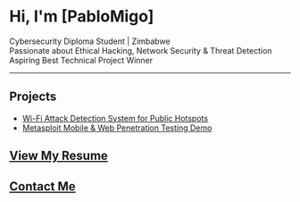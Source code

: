 # Hi, I'm [PabloMigo]

Cybersecurity Diploma Student | Zimbabwe  
Passionate about Ethical Hacking, Network Security & Threat Detection  
Aspiring Best Technical Project Winner

---

## Projects

- [Wi-Fi Attack Detection System for Public Hotspots](projects/wifi-attack-detection.md)
- [Metasploit Mobile & Web Penetration Testing Demo](projects/metasploit-demo.md)

## [View My Resume](resume.pdf)

## [Contact Me](contact.md)
